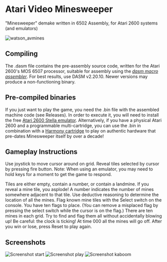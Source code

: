 # Atari Video Minesweeper
"Minesweeper" demake written in 6502 Assembly, for Atari 2600 systems (and emulators)

![watson_avmines](https://github.com/nicwatson/AtariVideoMinesweeper/assets/587252/31b7df6f-c12d-4206-9430-1c47b78be1f3)

## Compiling

The .dasm file contains the pre-assembly source code, written for the Atari 2600's MOS 6507 processor, suitable for assembly using the [_dasm macro assembler_](https://dasm-assembler.github.io/).
For best results, use DASM v2.20.10. Newer versions may produce a non-functioning binary.

## Pre-compiled binaries
If you just want to play the game, you need the .bin file with the assembled machine code (see Releases).
In order to execute it, you will need to install the free [Atari 2600 Stella emulator](https://stella-emu.github.io/).
Alternatively, if you have a physical Atari 2600 and a programmable multi-cartridge, you can use the .bin in combination with a [Harmony cartridge](https://harmony.atariage.com/Site/Harmony.html) to play on authentic hardware that pre-dates Minesweeper itself by over a decade!

## Gameplay Instructions

Use joystick to move cursor around on grid.
Reveal tiles selected by cursor by pressing fire button.
Note: When using an emulator, you may need to hold keys for a moment to get the game to respond.
 
Tiles are either empty, contain a number, or contain a landmine.
If you reveal a mine tile, you asplode!
A number indicates the number of mines somewhere adjacent to that tile.
Use deductive reasoning to determine the location of all the mines.
Flag known mine tiles with the Select switch on the console.  You have ten flags to place.
(You can remove a misplaced flag by pressing the select switch while the cursor is on the flag.)
There are ten mines in each grid.  Try to find and flag them all without accidentally blowing up!
Be careful: the clock is ticking!  At time 000 all the mines will go off.
After you win or lose, press Reset to play again.

## Screenshots

![Screenshot start](https://github.com/nicwatson/AtariVideoMinesweeper/assets/587252/75307259-26b4-4e26-829e-fd52ab5ad027)
![Screenshot play](https://github.com/nicwatson/AtariVideoMinesweeper/assets/587252/57bfc894-1bd3-4e27-98e9-29026942408c)
![Screenshot kaboom](https://github.com/nicwatson/AtariVideoMinesweeper/assets/587252/9c8e4f5c-d7b0-469d-95d4-bf896a6ee875)
